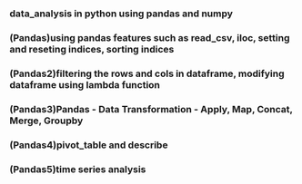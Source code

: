 ### data_analysis in python using pandas and numpy
### (Pandas)using pandas features such as read_csv, iloc, setting and reseting indices, sorting indices
### (Pandas2)filtering the rows and cols in dataframe, modifying dataframe using lambda function
### (Pandas3)Pandas - Data Transformation - Apply, Map, Concat, Merge, Groupby
### (Pandas4)pivot_table and describe
### (Pandas5)time series analysis
